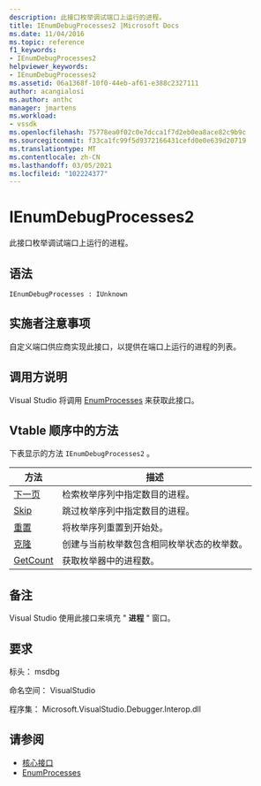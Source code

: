 ```yaml
---
description: 此接口枚举调试端口上运行的进程。
title: IEnumDebugProcesses2 |Microsoft Docs
ms.date: 11/04/2016
ms.topic: reference
f1_keywords:
- IEnumDebugProcesses2
helpviewer_keywords:
- IEnumDebugProcesses2
ms.assetid: 06a1368f-10f0-44eb-af61-e388c2327111
author: acangialosi
ms.author: anthc
manager: jmartens
ms.workload:
- vssdk
ms.openlocfilehash: 75778ea0f02c0e7dcca1f7d2eb0ea8ace82c9b9c
ms.sourcegitcommit: f33ca1fc99f5d9372166431cefd0e0e639d20719
ms.translationtype: MT
ms.contentlocale: zh-CN
ms.lasthandoff: 03/05/2021
ms.locfileid: "102224377"
---
```

# <a name="ienumdebugprocesses2"></a>IEnumDebugProcesses2
此接口枚举调试端口上运行的进程。

## <a name="syntax"></a>语法

```
IEnumDebugProcesses : IUnknown
```

## <a name="notes-for-implementers"></a>实施者注意事项
 自定义端口供应商实现此接口，以提供在端口上运行的进程的列表。

## <a name="notes-for-callers"></a>调用方说明
 Visual Studio 将调用 [EnumProcesses](../../../extensibility/debugger/reference/idebugport2-enumprocesses.md) 来获取此接口。

## <a name="methods-in-vtable-order"></a>Vtable 顺序中的方法
 下表显示的方法 `IEnumDebugProcesses2` 。

|方法|描述|
|------------|-----------------|
|[下一页](../../../extensibility/debugger/reference/ienumdebugprocesses2-next.md)|检索枚举序列中指定数目的进程。|
|[Skip](../../../extensibility/debugger/reference/ienumdebugprocesses2-skip.md)|跳过枚举序列中指定数目的进程。|
|[重置](../../../extensibility/debugger/reference/ienumdebugprocesses2-reset.md)|将枚举序列重置到开始处。|
|[克隆](../../../extensibility/debugger/reference/ienumdebugprocesses2-clone.md)|创建与当前枚举数包含相同枚举状态的枚举数。|
|[GetCount](../../../extensibility/debugger/reference/ienumdebugprocesses2-getcount.md)|获取枚举器中的进程数。|

## <a name="remarks"></a>备注
 Visual Studio 使用此接口来填充 " **进程** " 窗口。

## <a name="requirements"></a>要求
 标头： msdbg

 命名空间： VisualStudio

 程序集： Microsoft.VisualStudio.Debugger.Interop.dll

## <a name="see-also"></a>请参阅
- [核心接口](../../../extensibility/debugger/reference/core-interfaces.md)
- [EnumProcesses](../../../extensibility/debugger/reference/idebugport2-enumprocesses.md)
